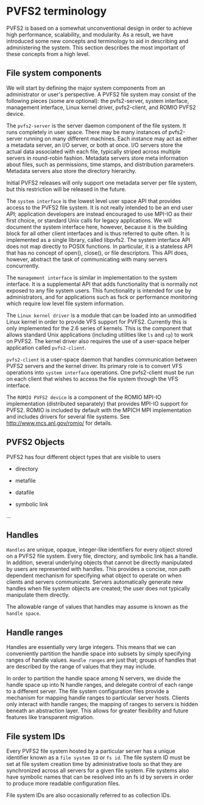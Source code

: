 PVFS2 terminology
=================

PVFS2 is based on a somewhat unconventional design in order to achieve
high performance, scalability, and modularity. As a result, we have
introduced some new concepts and terminology to aid in describing and
administering the system. This section describes the most important of
these concepts from a high level.

File system components
----------------------

We will start by defining the major system components from an
administrator or user's perspective. A PVFS2 file system may consist of
the following pieces (some are optional): the pvfs2-server, system
interface, management interface, Linux kernel driver, pvfs2-client, and
ROMIO PVFS2 device.

The `pvfs2-server` is the server daemon component of the file system. It
runs completely in user space. There may be many instances of
pvfs2-server running on many different machines. Each instance may act
as either a metadata server, an I/O server, or both at once. I/O servers
store the actual data associated with each file, typically striped
across multiple servers in round-robin fashion. Metadata servers store
meta information about files, such as permissions, time stamps, and
distribution parameters. Metadata servers also store the directory
hierarchy.

Initial PVFS2 releases will only support one metadata server per file
system, but this restriction will be released in the future.

The `system interface` is the lowest level user space API that provides
access to the PVFS2 file system. It is not really intended to be an end
user API; application developers are instead encouraged to use MPI-IO as
their first choice, or standard Unix calls for legacy applications. We
will document the system interface here, however, because it is the
building block for all other client interfaces and is thus referred to
quite often. It is implemented as a single library, called libpvfs2. The
system interface API does not map directly to POSIX functions. In
particular, it is a stateless API that has no concept of open(),
close(), or file descriptors. This API does, however, abstract the task
of communicating with many servers concurrently.

The `management interface` is similar in implementation to the system
interface. It is a supplemental API that adds functionality that is
normally not exposed to any file system users. This functionality is
intended for use by administrators, and for applications such as fsck or
performance monitoring which require low level file system information.

The `Linux kernel driver` is a module that can be loaded into an
unmodified Linux kernel in order to provide VFS support for PVFS2.
Currently this is only implemented for the 2.6 series of kernels. This
is the component that allows standard Unix applications (including
utilities like `ls` and `cp`) to work on PVFS2. The kernel driver also
requires the use of a user-space helper application called
`pvfs2-client`.

`pvfs2-client` is a user-space daemon that handles communication between
PVFS2 servers and the kernel driver. Its primary role is to convert VFS
operations into `system interface` operations. One pvfs2-client must be
run on each client that wishes to access the file system through the VFS
interface.

The `ROMIO PVFS2 device` is a component of the ROMIO MPI-IO
implementation (distributed separately) that provides MPI-IO support for
PVFS2. ROMIO is included by default with the MPICH MPI implementation
and includes drivers for several file systems. See
http://www.mcs.anl.gov/romio/ for details.

PVFS2 Objects
-------------

PVFS2 has four different object types that are visible to users

-   directory

-   metafile

-   datafile

-   symbolic link

\...

Handles
-------

`Handles` are unique, opaque, integer-like identifiers for every object
stored on a PVFS2 file system. Every file, directory, and symbolic link
has a handle. In addition, several underlying objects that cannot be
directly manipulated by users are represented with handles. This
provides a concise, non path dependent mechanism for specifying what
object to operate on when clients and servers communicate. Servers
automatically generate new handles when file system objects are created;
the user does not typically manipulate them directly.

The allowable range of values that handles may assume is known as the
`handle space`.

Handle ranges
-------------

Handles are essentially very large integers. This means that we can
conveniently partition the handle space into subsets by simply
specifying ranges of handle values. `Handle ranges` are just that;
groups of handles that are described by the range of values that they
may include.

In order to partition the handle space among N servers, we divide the
handle space up into N handle ranges, and delegate control of each range
to a different server. The file system configuration files provide a
mechanism for mapping handle ranges to particular server hosts. Clients
only interact with handle ranges; the mapping of ranges to servers is
hidden beneath an abstraction layer. This allows for greater flexibility
and future features like transparent migration.

File system IDs
---------------

Every PVFS2 file system hosted by a particular server has a unique
identifier known as a `file system ID` or `fs id`. The file system ID
must be set at file system creation time by administrative tools so that
they are synchronized across all servers for a given file system. File
systems also have symbolic names that can be resolved into an fs id by
servers in order to produce more readable configuration files.

File system IDs are also occasionally referred to as collection IDs.
